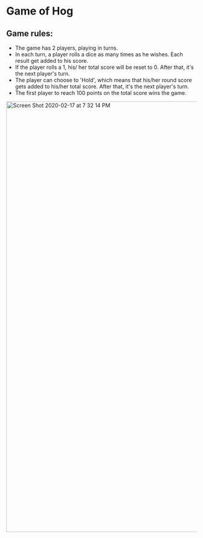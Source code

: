 # Game of Hog 

## Game rules:
- The game has 2 players, playing in turns.
- In each turn, a player rolls a dice as many times as he wishes. Each result get added to his score.
- If the player rolls a 1, his/ her total score will be reset to 0. After that, it's the next player's turn.
- The player can choose to 'Hold', which means that his/her round score gets added to his/her total score. After that, it's the next player's turn.
- The first player to reach 100 points on the total score wins the game.

<img width="1140" alt="Screen Shot 2020-02-17 at 7 32 14 PM" src="https://user-images.githubusercontent.com/54416965/74701890-23d43500-51bd-11ea-95f9-1ba43956b121.png">
